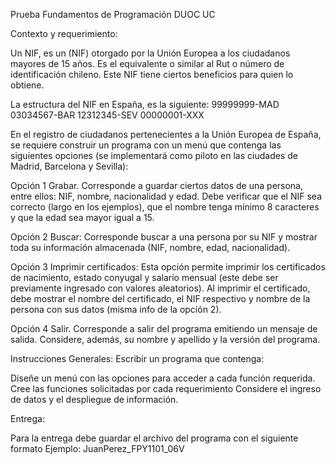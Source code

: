Prueba Fundamentos de Programación DUOC UC

Contexto y requerimiento:

Un NIF, es un ­­(NIF) otorgado por la Unión Europea a los ciudadanos mayores de 15 años. Es el equivalente o similar al Rut o número de identificación chileno.
Este NIF tiene ciertos beneficios para quien lo obtiene.

La estructura del NIF en España, es la siguiente:
99999999-MAD
03034567-BAR
12312345-SEV
00000001-XXX

En el registro de ciudadanos pertenecientes a la Unión Europea de España, se requiere construir un programa con un menú que contenga las siguientes opciones (se implementará como piloto en las ciudades de Madrid, Barcelona y Sevilla):

Opción 1
Grabar. Corresponde a guardar ciertos datos de una persona, entre ellos: NIF, nombre, nacionalidad y edad.
Debe verificar que el NIF sea correcto (largo en los ejemplos), que el nombre tenga mínimo 8 caracteres y que la edad sea mayor igual a 15.

Opción 2
Buscar: Corresponde buscar a una persona por su NIF y mostrar toda su información almacenada (NIF, nombre, edad, nacionalidad).

Opción 3
Imprimir certificados: Esta opción permite imprimir los certificados de nacimiento, estado conyugal y salario mensual (este debe ser previamente ingresado con valores aleatorios). Al imprimir el certificado, debe mostrar el nombre del certificado, el NIF respectivo y nombre de la persona con sus datos (misma info de la opción 2).

Opción 4
Salir. Corresponde a salir del programa emitiendo un mensaje de salida. Considere, además, su nombre y apellido y la versión del programa.

Instrucciones Generales:
Escribir un programa que contenga:

Diseñe un menú con las opciones para acceder a cada función requerida.
Cree las funciones solicitadas por cada requerimiento
Considere el ingreso de datos y el despliegue de información.

Entrega:

Para la entrega debe guardar el archivo del programa con el siguiente formato
Ejemplo: JuanPerez_FPY1101_06V
